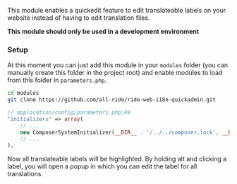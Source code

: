 This module enables a quickedit feature to edit translateable labels on your website instead of having to edit translation files.

**This module should only be used in a development environment**

### Setup

At this moment you can just add this module in your ``modules`` folder (you can manually create this folder in the project root) and enable modules to load from this folder in ``parameters.php``.

```bash
cd modules
git clone https://github.com/all-ride/ride-web-i18n-quickadmin.git
```

```php
// application/config/parameters.php:49
"initializers" => array(
    // ...
    new ComposerSystemInitializer(__DIR__ . '/../../composer.lock', __DIR__ . '/../../modules'),
    // ...
),
```

Now all translateable labels will be highlighted. By holding alt and clicking a label, you will open a popup in which you can edit the label for all translations.
